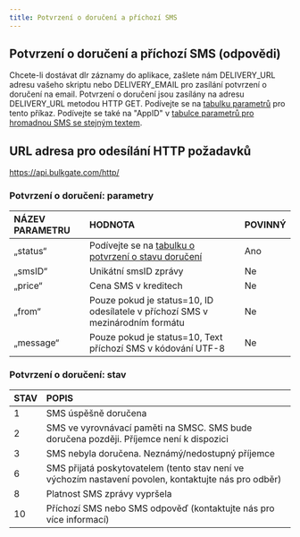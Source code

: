 ```yaml
---
title: Potvrzení o doručení a příchozí SMS
---
```


## Potvrzení o doručení a příchozí SMS (odpovědi)
Chcete-li dostávat dlr záznamy do aplikace, zašlete nám DELIVERY_URL adresu vašeho skriptu nebo DELIVERY_EMAIL pro zasílání potvrzení o doručení na email. Potvrzení o doručení jsou zasílány na adresu DELIVERY_URL metodou HTTP GET. Podívejte se na [tabulku parametrů](#potvrzení-o-doručení-parametry) pro tento příkaz. Podívejte se také na "AppID" v [tabulce parametrů pro hromadnou SMS se stejným textem](http-low-level-api-send-bulk-sms-same-text.md#odeslání-hromadné-sms-se-stejným-textem-parametry).

## URL adresa pro odesílání HTTP požadavků
https://api.bulkgate.com/http/

### Potvrzení o doručení: parametry
|NÁZEV PARAMETRU|	HODNOTA|	POVINNÝ|
|:--- |:--- |:--- |
|„status“|	Podívejte se na [tabulku o potvrzení o stavu doručení](#potvrzení-o-doručení-stav)	|Ano|
|„smsID“|	Unikátní smsID zprávy|	Ne|
|„price“|	Cena SMS v kreditech	|Ne|
|„from“	|Pouze pokud je status=10, ID odesílatele v příchozí SMS v mezinárodním formátu|	Ne|
|„message“|	Pouze pokud je status=10, Text příchozí SMS v kódování UTF-8 |	Ne|

### Potvrzení o doručení: stav
|STAV|	POPIS|
|:--- |:--- |
|1	|SMS úspěšně doručena|
|2	|SMS ve vyrovnávací paměti na SMSC. SMS bude doručena později. Příjemce není k dispozici|
|3	|SMS nebyla doručena. Neznámý/nedostupný příjemce|
|6	|SMS přijatá poskytovatelem (tento stav není ve výchozím nastavení povolen, kontaktujte nás pro odběr)|
|8	|Platnost SMS zprávy vypršela|
|10|	Příchozí SMS nebo SMS odpověď (kontaktujte nás pro více informací)|
